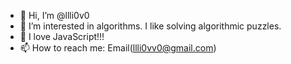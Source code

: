 - 👋 Hi, I’m @llli0v0
- 👀 I’m interested in algorithms. I like solving algorithmic puzzles.
- 🥳 I love JavaScript!!!
- 📫 How to reach me: Email(llli0vv0@gmail.com)

<!---
llli0v0/llli0v0 is a ✨ special ✨ repository because its `README.md` (this file) appears on your GitHub profile.
You can click the Preview link to take a look at your changes.
--->
